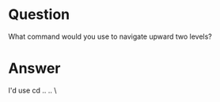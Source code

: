 # Question

What command would you use to navigate upward two levels?

# Answer

I'd use cd .. \.. \
